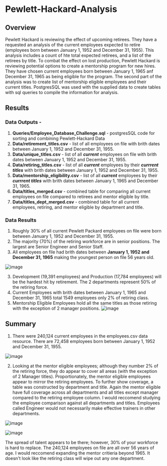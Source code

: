 # Pewlett-Hackard-Analysis

## Overview

Pewlett Hackard is reviewing the effect of upcoming retirees.  They have a requested an analysis of the current employees expected to retire (employees born between January 1, 1952 and December 31, 1955).  This analysis includes a count of hte total expected retirees, and a list of the retirees by title.  To combat the effect on lost production, Pewlett Hackard is reviewing potential options to create a mentorship program for new hires.  They have chosen current employees born between January 1, 1965 anf December 31, 1965 as being eligible for the program.  The second part of the analysis was to create  list of mentorship eligible employees and their current titles. PostgresSQL was used with the supplied data to create tables with sql queries to compile the information for analysis.

## Results

### Data Outputs - 

  1. **Queries/Employee_Database_Challenge.sql** - postgresSQL code for sorting and combining Pewlett-Hackard Data
  2. **Data/retirement_titles.csv** - list of all employees on file with brith dates between January 1, 1952 and December 31, 1955.
  3. **Data/unique_titles.csv** - list of all ***current*** employees on file with brith dates between January 1, 1952 and December 31, 1955.
  4. **Data/retiring_titles.csv** - list of all ***current*** employees by their ***currrent titles*** with brith dates between January 1, 1952 and December 31, 1955.
  5. **Data/mentorship_eligibility.csv** - list of all ***current*** employees by their ***currrent titles*** with brith dates between January 1, 1965 and December 31, 1965.
  6. **Data/titles_merged.csv** - combined table for comparing all current employees on file compared to retirees and mentor eligible by title.
  7. **Data/titles_dept_merged.csv** - combined table for all current employees, retiring, and mentor eligible by department and title.
  
### Data Results

  1. Roughly 30% of all current Pewlett Packard employees on file were born between January 1, 1952 and December 31, 1955.
  2. The majority (70%) of the retiring workforce are in senior positions. The largest are Senior Engineer and Senior Staff.
  3. All employees on file had brith dates between **January 1, 1952 and December 31, 1965** making the youngest person on file 56 years old.

  ![image](https://user-images.githubusercontent.com/91850824/151905784-382f5957-df02-4fcf-9ea5-5e3666925208.png)

  
  3. Development (19,391 employees) and Production (17,784 employees) will be the hardest hit by retirement.  The 2 departments represent 50% of the retiring force.
  4. Current Employees with brith dates between January 1, 1965 and December 31, 1965 total 1549 employees only 2% of retiring class.
  5. Mentorship Eligible Employees hold all the same titles as those retiring with the exception of 2 manager positions.
   ![image](https://user-images.githubusercontent.com/91850824/152469237-b7b59828-33c7-4fa0-8469-75e58f0f6db2.png)


 ## Summary
 
  1.  There were 240,124 current employees in the employees.csv data resource.  There are 72,458 employees born between January 1, 1952 and December 31, 1955.
  
  ![image](https://user-images.githubusercontent.com/91850824/152469454-ee1f652d-8e3b-4140-aba6-440f5847c87f.png)

  
  2.  Looking at the mentor eligible employees; although they number 2% of the retiring force, they do appear to cover all areas (with the exception of 2 Manager titles).  Proportionately, the mentor eligible employees appear to mirror the retiring employees.  To further show coverage, a table was constructed by department and title.  Again the mentor eligible have full coverage across all departments and all titles except manager compared to the retiring employee column.  I would reccomend studying the employee comparison against all departments and titles.  Employees called Engineer would not necessarily make effective trainers in other departments.   

![image](https://user-images.githubusercontent.com/91850824/152469944-6cad2c1f-bb09-44f6-88ec-6c1fba830606.png)


![image](https://user-images.githubusercontent.com/91850824/152472725-477e20ce-b475-4ae4-9291-fd8ab2344740.png)


The spread of talent appears to be there; however, 30% of your workforce is hard to replace.  The 240,124  employees on file are all over 56 years of age.  I would reccomend expanding the mentor critieria beyond 1965.  It doesn't look like the retiring class will wipe out any one department.

